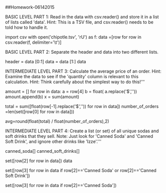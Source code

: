 ##Homework-06142015


BASIC LEVEL
PART 1: Read in the data with csv.reader() and store it in a list of lists called 'data'.
Hint: This is a TSV file, and csv.reader() needs to be told how to handle it.

import csv
with open('chipotle.tsv', 'rU') as f:
    data =[row for row in csv.reader(f, delimiter='\t')]
    

BASIC LEVEL
PART 2: Separate the header and data into two different lists.

header = data [0:1]
data = data [1:]
data


INTERMEDIATE LEVEL
PART 3: Calculate the average price of an order.
Hint: Examine the data to see if the 'quantity' column is relevant to this calculation.
Hint: Think carefully about the simplest way to do this!'''

amount = []
for row in data:
    a = row[4] 
    b = float( a.replace('$',''))
    amount.append(b)
x = sum(amount)

total = sum([float(row[-1].replace('$','')) for row in data])
number_of_orders =len(set([row[0] for row in data]))

avg=round(float(total) / float(number_of_orders),2)


INTERMEDIATE LEVEL
PART 4: Create a list (or set) of all unique sodas and soft drinks that they sell.
Note: Just look for 'Canned Soda' and 'Canned Soft Drink', and ignore other drinks like 'Izze'.'''

canned_soda[]
canned_soft_drinks[]

set([row[2] for row in data])
data
    
set([row[3] for row in data if row[2]=='Canned Soda' or row[2]=='Canned Soft Drink'])


set([row[3] for row in data if row[2]=='Canned Soda'])
